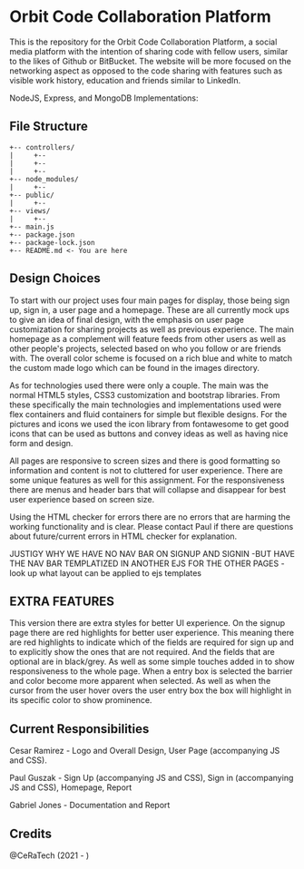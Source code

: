 # Orbit Code Collaboration Platform

This is the repository for the Orbit Code Collaboration Platform, a social media platform with the intention of sharing code with fellow users, similar to the likes of Github or BitBucket. The website will be more focused on the networking aspect as opposed to the code sharing with features such as visible work history, education and friends similar to LinkedIn.

NodeJS, Express, and MongoDB Implementations:  

## File Structure
```
+-- controllers/
|     +--
|     +--
|     +--
+-- node_modules/
|     +--
+-- public/
|     +--
+-- views/
|     +--
+-- main.js
+-- package.json
+-- package-lock.json
+-- README.md <- You are here
```
## Design Choices

To start with our project uses four main pages for display, those being sign up, sign in, a user page and a homepage. These are all currently mock ups to give an idea of final design, with the emphasis on user page customization for sharing projects as well as previous experience. The main homepage as a complement will feature feeds from other users as well as other people's projects, selected based on who you follow or are friends with. The overall color scheme is focused on a rich blue and white to match the custom made logo which can be found in the images directory.

As for technologies used there were only a couple.  The main was the normal HTML5 styles, CSS3 customization and bootstrap libraries.  From these specifically the main technologies and implementations used were flex containers and fluid containers for simple but flexible designs. For the pictures and icons we used the icon library from fontawesome to get good icons that can be used as buttons and convey ideas as well as having nice form and design.

All pages are responsive to screen sizes and there is good formatting so information and content is not to cluttered for user experience.  There are some unique features as well for this assignment.  For the responsiveness there are menus and header bars that will collapse and disappear for best user experience based on screen size.  

Using the HTML checker for errors there are no errors that are harming the working functionality and is clear.  Please contact Paul if there are questions about future/current errors in HTML checker for explanation.


JUSTIGY WHY WE HAVE NO NAV BAR ON SIGNUP AND SIGNIN
-BUT HAVE THE NAV BAR TEMPLATIZED IN ANOTHER EJS FOR THE OTHER PAGES 
-look up what layout can be applied to ejs templates

## EXTRA FEATURES
  This version there are extra styles for better UI experience. On the signup page there are red highlights for better user experience.  This meaning there are red highlights to indicate which of the fields are required for sign up and to explicitly show the ones that are not required.  And the fields that are optional are in black/grey. As well as some simple touches added in to show responsiveness to the whole page. When a entry box is selected the barrier and color become more apparent when selected. As well as when the cursor from the user hover overs the user entry box the box will highlight in its specific color to show prominence.  

## Current Responsibilities

Cesar Ramirez - Logo and Overall Design, User Page (accompanying JS and CSS).

Paul Guszak - Sign Up (accompanying JS and CSS), Sign in (accompanying JS and CSS), Homepage, Report

Gabriel Jones - Documentation and Report
## Credits
@CeRaTech (2021 - )
